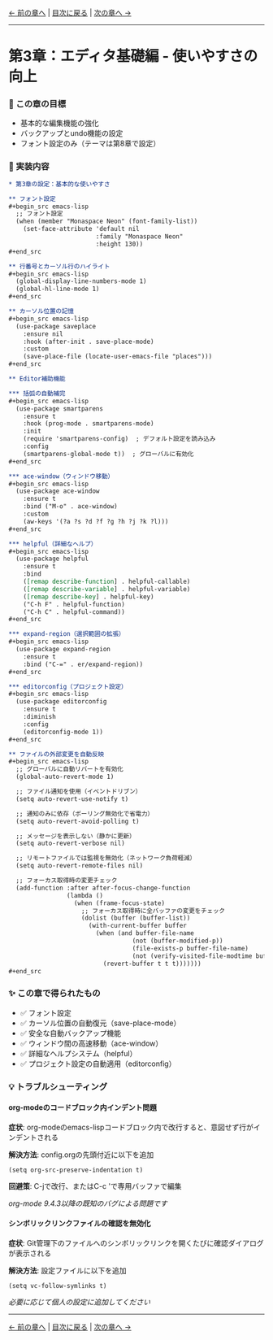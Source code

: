 [← 前の章へ](03_package.md) | [目次に戻る](00_introduction.md) | [次の章へ →](05_evil.md)

---

# 第3章：エディタ基礎編 - 使いやすさの向上

### 🎯 この章の目標
- 基本的な編集機能の強化
- バックアップとundo機能の設定
- フォント設定のみ（テーマは第8章で設定）

### 📝 実装内容

```org
* 第3章の設定：基本的な使いやすさ

** フォント設定
#+begin_src emacs-lisp
  ;; フォント設定
  (when (member "Monaspace Neon" (font-family-list))
    (set-face-attribute 'default nil
                        :family "Monaspace Neon"
                        :height 130))
#+end_src

** 行番号とカーソル行のハイライト
#+begin_src emacs-lisp
  (global-display-line-numbers-mode 1)
  (global-hl-line-mode 1)
#+end_src

** カーソル位置の記憶
#+begin_src emacs-lisp
  (use-package saveplace
    :ensure nil
    :hook (after-init . save-place-mode)
    :custom
    (save-place-file (locate-user-emacs-file "places")))
#+end_src

** Editor補助機能

*** 括弧の自動補完
#+begin_src emacs-lisp
  (use-package smartparens
    :ensure t
    :hook (prog-mode . smartparens-mode)
    :init
    (require 'smartparens-config)  ; デフォルト設定を読み込み
    :config
    (smartparens-global-mode t))  ; グローバルに有効化
#+end_src

*** ace-window（ウィンドウ移動）
#+begin_src emacs-lisp
  (use-package ace-window
    :ensure t
    :bind ("M-o" . ace-window)
    :custom
    (aw-keys '(?a ?s ?d ?f ?g ?h ?j ?k ?l)))
#+end_src

*** helpful（詳細なヘルプ）
#+begin_src emacs-lisp
  (use-package helpful
    :ensure t
    :bind
    ([remap describe-function] . helpful-callable)
    ([remap describe-variable] . helpful-variable)
    ([remap describe-key] . helpful-key)
    ("C-h F" . helpful-function)
    ("C-h C" . helpful-command))
#+end_src

*** expand-region（選択範囲の拡張）
#+begin_src emacs-lisp
  (use-package expand-region
    :ensure t
    :bind ("C-=" . er/expand-region))
#+end_src

*** editorconfig（プロジェクト設定）
#+begin_src emacs-lisp
  (use-package editorconfig
    :ensure t
    :diminish
    :config
    (editorconfig-mode 1))
#+end_src

** ファイルの外部変更を自動反映
#+begin_src emacs-lisp
  ;; グローバルに自動リバートを有効化
  (global-auto-revert-mode 1)

  ;; ファイル通知を使用（イベントドリブン）
  (setq auto-revert-use-notify t)

  ;; 通知のみに依存（ポーリング無効化で省電力）
  (setq auto-revert-avoid-polling t)

  ;; メッセージを表示しない（静かに更新）
  (setq auto-revert-verbose nil)

  ;; リモートファイルでは監視を無効化（ネットワーク負荷軽減）
  (setq auto-revert-remote-files nil)

  ;; フォーカス取得時の変更チェック
  (add-function :after after-focus-change-function
                (lambda ()
                  (when (frame-focus-state)
                    ;; フォーカス取得時に全バッファの変更をチェック
                    (dolist (buffer (buffer-list))
                      (with-current-buffer buffer
                        (when (and buffer-file-name
                                  (not (buffer-modified-p))
                                  (file-exists-p buffer-file-name)
                                  (not (verify-visited-file-modtime buffer)))
                          (revert-buffer t t t)))))))
#+end_src
```

### ✨ この章で得られたもの
- ✅ フォント設定
- ✅ カーソル位置の自動復元（save-place-mode）
- ✅ 安全な自動バックアップ機能
- ✅ ウィンドウ間の高速移動（ace-window）
- ✅ 詳細なヘルプシステム（helpful）
- ✅ プロジェクト設定の自動適用（editorconfig）

### 💡 トラブルシューティング

#### org-modeのコードブロック内インデント問題
**症状**: org-modeのemacs-lispコードブロック内で改行すると、意図せず行がインデントされる

**解決方法**: config.orgの先頭付近に以下を追加
```elisp
(setq org-src-preserve-indentation t)
```

**回避策**: C-jで改行、またはC-c 'で専用バッファで編集

*org-mode 9.4.3以降の既知のバグによる問題です*

#### シンボリックリンクファイルの確認を無効化
**症状**: Git管理下のファイルへのシンボリックリンクを開くたびに確認ダイアログが表示される

**解決方法**: 設定ファイルに以下を追加
```elisp
(setq vc-follow-symlinks t)
```

*必要に応じて個人の設定に追加してください*

---

[← 前の章へ](03_package.md) | [目次に戻る](00_introduction.md) | [次の章へ →](05_evil.md)
